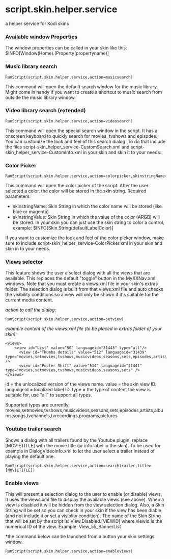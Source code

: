 # script.skin.helper.service
a helper service for Kodi skins


### Available window Properties
The window properties can be called in your skin like this: $INFO[Window(Home).(Property(propertyname)]


### Music library search
```
RunScript(script.skin.helper.service,action=musicsearch)
```
This command will open the default search window for the music library. Might come in handy if you want to create a shortcut to music search from outside the music library window.

### Video library search (extended)
```
RunScript(script.skin.helper.service,action=videosearch)
```
This command will open the special search window in the script. It has a onscreen keyboard to quickly search for movies, tvshows and episodes. You can customize the look and feel of this search dialog. To do that include the files script-skin_helper_service-CustomSearch.xml and script-skin_helper_service-CustomInfo.xml in your skin and skin it to your needs.

### Color Picker
```
RunScript(script.skin.helper.service,action=colorpicker,skinstringName=XXX,skinstringValue=XXX)
```
This command will open the color picker of the script. After the user selected a color, the color will be stored in the skin string. Required parameters:
- skinstringName: Skin String in which the color name will be stored (like blue or magenta)
- skinstringValue: Skin String in which the value of the color (ARGB) will be stored.
In your skin you can just use the skin string to color a control, example: <textcolor>$INFO[Skin.String(defaultLabelColor)]</textcolor>

If you want to customize the look and feel of the color picker window, make sure to include script-skin_helper_service-ColorPicker.xml in your skin and skin in to your needs.


### Views selector
This feature shows the user a select dialog with all the views that are available. This replaces the default "toggle" button in the MyXXNav.xml windows. Note that you must create a views.xml file in your skin's extras folder. The selection dialog is built from that views.xml file and auto checks the visibility conditions so a view will only be shown if it's suitable for the current media content.

*action to call the dialog:*
```
RunScript(script.skin.helper.service,action=setview)               
```
*example content of the views.xml file (to be placed in extras folder of your skin):*
```
<views>
    <view id="List" value="50" languageid="31443" type="all"/>
	  <view id="Thumbs details" value="512" languageid="31439" type="movies,setmovies,tvshows,musicvideos,seasons,sets,episodes,artists,albums,songs,tvchannels,tvrecordings,programs,pictures" />
	  <view id="Poster Shift" value="514" languageid="31441" type="movies,setmovies,tvshows,musicvideos,seasons,sets" />
</views>
```
id = the unlocalized version of the views name.
value = the skin view ID.
languageid = localized label ID.
type = the type of content the view is suitable for, use "all" to support all types. 

Supported types are currently: movies,setmovies,tvshows,musicvideos,seasons,sets,episodes,artists,albums,songs,tvchannels,tvrecordings,programs,pictures

### Youtube trailer search
Shows a dialog with all trailers found by the Youtube plugin, replace [MOVIETITLE] with the movie title (or info label in the skin). To be used for example in DialogVideoInfo.xml to let the user select a trailer instead of playing the default one.
```
RunScript(script.skin.helper.service,action=searchtrailer,title=[MOVIETITLE])             
```

### Enable views
This will present a selection dialog to the user to enable (or disable) views. It uses the views.xml file to display the available views (see above). When a view is disabled it will be hidden from the view selection dialog. Also, a Skin String will be set so you can check in your skin if the view has been diable (and not include it or set a visiblity condition).
The name of the Skin String that will be set by the script is: View.Disabled.[VIEWID] where viewId is the numerical ID of the view.
Example: <include condition="!Skin.HasSetting(View.Disabled.55)">View_55_BannerList</include>

*the command below can be launched from a button your skin settings window.
```
RunScript(script.skin.helper.service,action=enableviews)             
```


